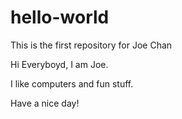 # hello-world
This is the first repository for Joe Chan

Hi Everyboyd, I am Joe.

I like computers and fun stuff.

Have a nice day!

